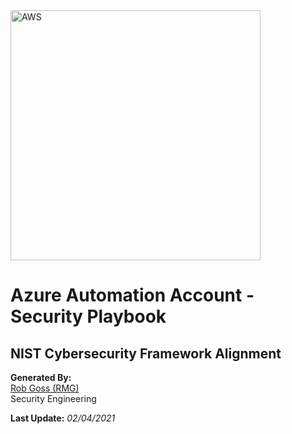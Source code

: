 <img src="https://upload.wikimedia.org/wikipedia/commons/a/a8/Microsoft_Azure_Logo.svg" alt="AWS" width="400"/>

# Azure Automation Account - Security Playbook <!-- omit in toc -->

## NIST Cybersecurity Framework Alignment <!-- omit in toc -->

**Generated By:**  
[Rob Goss (RMG)](https://cgweb3/profile/RMG)
<br>
Security Engineering

**Last Update:** *02/04/2021*
